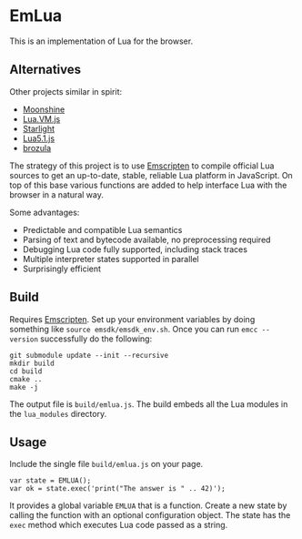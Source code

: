 # EmLua

This is an implementation of Lua for the browser.

## Alternatives

Other projects similar in spirit:
* [Moonshine](http://moonshinejs.org/)
* [Lua.VM.js](https://kripken.github.io/lua.vm.js/lua.vm.js.html)
* [Starlight](http://starlight.paulcuth.me.uk/)
* [Lua5.1.js](https://github.com/logiceditor-com/lua5.1.js)
* [brozula](https://github.com/creationix/brozula)

The strategy of this project is to use [Emscripten](http://kripken.github.io/emscripten-site/)
to compile official Lua sources to get an up-to-date, stable, reliable
Lua platform in JavaScript. On top of this base various functions are
added to help interface Lua with the browser in a natural way.

Some advantages:
* Predictable and compatible Lua semantics
* Parsing of text and bytecode available, no preprocessing required
* Debugging Lua code fully supported, including stack traces
* Multiple interpreter states supported in parallel
* Surprisingly efficient

## Build

Requires [Emscripten](http://kripken.github.io/emscripten-site/). Set
up your environment variables by doing something like `source emsdk/emsdk_env.sh`.
Once you can run `emcc --version` successfully do the following:

```
git submodule update --init --recursive
mkdir build
cd build
cmake ..
make -j
```

The output file is `build/emlua.js`. The build embeds all the Lua
modules in the `lua_modules` directory.

## Usage

Include the single file `build/emlua.js` on your page.

```
var state = EMLUA();
var ok = state.exec('print("The answer is " .. 42)');
```

It provides a global variable `EMLUA` that is a function. Create a new
state by calling the function with an optional configuration object.
The state has the `exec` method which executes Lua code passed as a
string.
